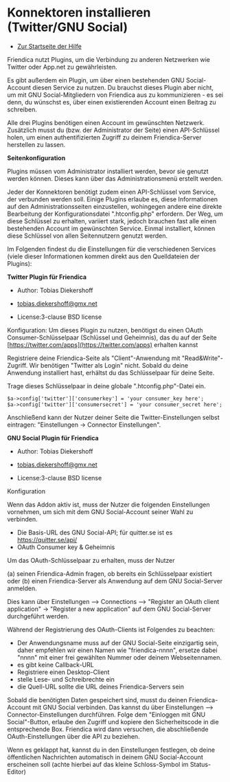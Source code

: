 Konnektoren installieren (Twitter/GNU Social) 
==================================================

* [Zur Startseite der Hilfe](help)

Friendica nutzt Plugins, um die Verbindung zu anderen Netzwerken wie Twitter oder App.net zu gewährleisten.

Es gibt außerdem ein Plugin, um über einen bestehenden GNU Social-Account diesen Service zu nutzen. 
Du brauchst dieses Plugin aber nicht, um mit GNU Social-Mitgliedern von Friendica aus zu kommunizieren - es sei denn, du wünschst es, über einen existierenden Account einen Beitrag zu schreiben. 

Alle drei Plugins benötigen einen Account im gewünschten Netzwerk. 
Zusätzlich musst du (bzw. der Administrator der Seite) einen API-Schlüssel holen, um einen authentifizierten Zugriff zu deinem Friendica-Server herstellen zu lassen.


**Seitenkonfiguration**

Plugins müssen vom Administrator installiert werden, bevor sie genutzt werden können. 
Dieses kann über das Administrationsmenü erstellt werden.

Jeder der Konnektoren benötigt zudem einen API-Schlüssel vom Service, der verbunden werden soll. 
Einige Plugins erlaube es, diese Informationen auf den Administrationsseiten einzustellen, wohingegen andere eine direkte Bearbeitung der Konfigurationsdatei ".htconfig.php" erfordern. 
Der Weg, um diese Schlüssel zu erhalten, variiert stark, jedoch brauchen fast alle einen bestehenden Account im gewünschten Service. 
Einmal installiert, können diese Schlüssel von allen Seitennutzern genutzt werden.

Im Folgenden findest du die Einstellungen für die verschiedenen Services (viele dieser Informationen kommen direkt aus den Quelldateien der Plugins):


**Twitter Plugin für Friendica**

* Author: Tobias Diekershoff
* tobias.diekershoff@gmx.net

* License:3-clause BSD license

Konfiguration:
Um dieses Plugin zu nutzen, benötigst du einen OAuth Consumer-Schlüsselpaar (Schlüssel und Geheimnis), das du auf der Seite [https://twitter.com/apps](https://twitter.com/apps) erhalten kannst

Registriere deine Friendica-Seite als "Client"-Anwendung mit "Read&Write"-Zugriff. Wir benötigen "Twitter als Login" nicht. Sobald du deine Anwendung installiert hast, erhältst du das Schlüsselpaar für deine Seite.

Trage dieses Schlüsselpaar in deine globale ".htconfig.php"-Datei ein.

```
$a->config['twitter']['consumerkey'] = 'your consumer_key here';
$a->config['twitter']['consumersecret'] = 'your consumer_secret here';
```

Anschließend kann der Nutzer deiner Seite die Twitter-Einstellungen selbst eintragen: "Einstellungen -> Connector Einstellungen".


**GNU Social Plugin für Friendica**

* Author: Tobias Diekershoff
* tobias.diekershoff@gmx.net

* License:3-clause BSD license

Konfiguration

Wenn das Addon aktiv ist, muss der Nutzer die folgenden Einstellungen vornehmen, um sich mit dem GNU Social-Account seiner Wahl zu verbinden.

* Die Basis-URL des GNU Social-API; für quitter.se ist es https://quitter.se/api/
* OAuth Consumer key & Geheimnis

Um das OAuth-Schlüsselpaar zu erhalten, muss der Nutzer

(a) seinen Friendica-Admin fragen, ob bereits ein Schlüsselpaar existiert oder 
(b) einen Friendica-Server als Anwendung auf dem GNU Social-Server anmelden.

Dies kann über Einstellungen --> Connections --> "Register an OAuth client application" -> "Register a new application" auf dem GNU Social-Server durchgeführt werden. 

Während der Registrierung des OAuth-Clients ist Folgendes zu beachten:

* Der Anwendungsname muss auf der GNU Social-Seite einzigartig sein, daher empfehlen wir einen Namen wie "friendica-nnnn", ersetze dabei "nnnn" mit einer frei gewählten Nummer oder deinem Webseitennamen.
* es gibt keine Callback-URL
* Registriere einen Desktop-Client
* stelle Lese- und Schreibrechte ein
* die Quell-URL sollte die URL deines Friendica-Servers sein

Sobald die benötigten Daten gespeichert sind, musst du deinen Friendica-Account mit GNU Social verbinden. 
Das kannst du über Einstellungen --> Connector-Einstellungen durchführen. 
Folge dem "Einloggen mit GNU Social"-Button, erlaube den Zugriff und kopiere den Sicherheitscode in die entsprechende Box. 
Friendica wird dann versuchen, die abschließende OAuth-Einstellungen über die API zu beziehen.

Wenn es geklappt hat, kannst du in den Einstellungen festlegen, ob deine öffentlichen Nachrichten automatisch in deinem GNU Social-Account erscheinen soll (achte hierbei auf das kleine Schloss-Symbol im Status-Editor)
